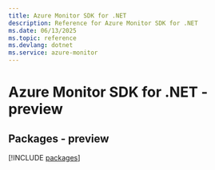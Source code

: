```yaml
---
title: Azure Monitor SDK for .NET
description: Reference for Azure Monitor SDK for .NET
ms.date: 06/13/2025
ms.topic: reference
ms.devlang: dotnet
ms.service: azure-monitor
---
```

# Azure Monitor SDK for .NET - preview
## Packages - preview
[!INCLUDE [packages](monitor-index.md)]